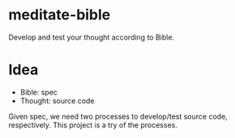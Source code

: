 meditate-bible
==============

Develop and test your thought according to Bible.

# Idea
* Bible: spec
* Thought: source code

Given spec, we need two processes to develop/test source code, respectively.
This project is a try of the processes.
